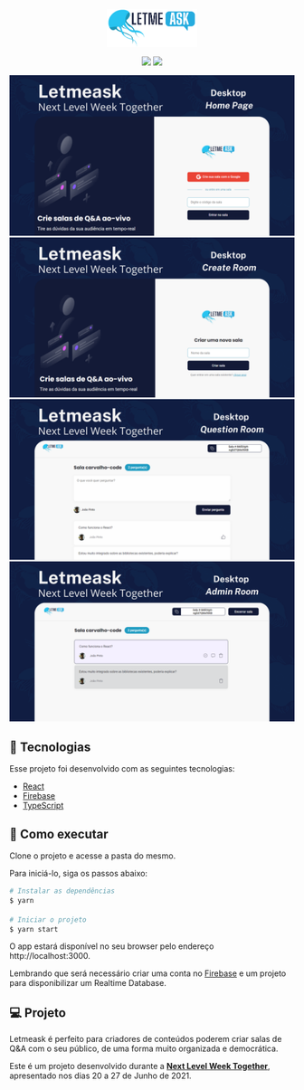 <p align="center">
  <img alt="Letmeask" src="src/assets/images/logo.png" width="160px">
</p>

<p align="center">
<img src="https://img.shields.io/badge/NLW-6-blue"> <img src="https://img.shields.io/badge/Dependencies-Yarn-blue">
</p>

<img src="/src/assets/images/Title Page.png">
<img src="/src/assets/images/Title Page (2).png">
<img src="/src/assets/images/Title Page (3).png">
<img src="/src/assets/images/Title Page (4).png">


## 🧪 Tecnologias

Esse projeto foi desenvolvido com as seguintes tecnologias:

- [React](https://reactjs.org)
- [Firebase](https://firebase.google.com/)
- [TypeScript](https://www.typescriptlang.org/)

## 🚀 Como executar

Clone o projeto e acesse a pasta do mesmo.

Para iniciá-lo, siga os passos abaixo:
```bash
# Instalar as dependências
$ yarn

# Iniciar o projeto
$ yarn start
```
O app estará disponível no seu browser pelo endereço http://localhost:3000.

Lembrando que será necessário criar uma conta no [Firebase](https://firebase.google.com/) e um projeto para disponibilizar um Realtime Database.

## 💻 Projeto

Letmeask é perfeito para criadores de conteúdos poderem criar salas de Q&A com o seu público, de uma forma muito organizada e democrática. 

Este é um projeto desenvolvido durante a **[Next Level Week Together](https://nextlevelweek.com/)**, apresentado nos dias 20 a 27 de Junho de 2021.
